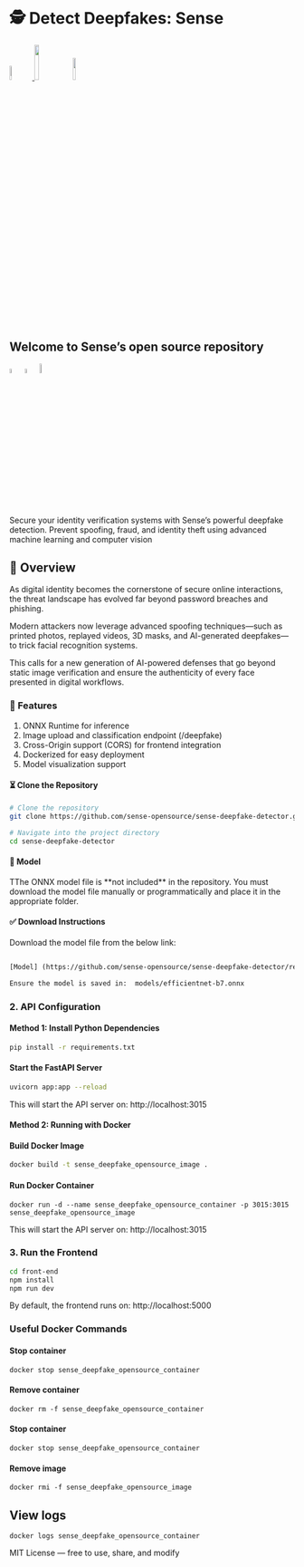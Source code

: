 <h1> 🕵️ Detect Deepfakes: Sense</h1>

<p width="100%">
    <a href="https://github.com/sense-opensource/sense-deepfake-detector/blob/main/LICENSE">
        <img width="8%" src="https://badge-generator.vercel.app/api?label=License&status=MIT&color=6941C6">
    </a>
    <img width="12.6%" src="https://badge-generator.vercel.app/api?icon=Github&label=Last%20Commit&status=May&color=6941C6"/> 
    <a href="https://discord.gg/hzNHTpwt">
        <img width="10%" src="https://badge-generator.vercel.app/api?icon=Discord&label=Discord&status=Live&color=6941C6"> 
    </a>
</p>

<h2 >Welcome to Sense’s open source repository</h2>

<p width="100%">  
<img width="4.5%" src="https://custom-icon-badges.demolab.com/badge/Fork-orange.svg?logo=fork"> <img width="4.5%" src="https://custom-icon-badges.demolab.com/badge/Star-yellow.svg?logo=star"> <img width="6.5%" src="https://custom-icon-badges.demolab.com/badge/Commit-green.svg?logo=git-commit&logoColor=fff"> 
</p>

<p> Secure your identity verification systems with Sense’s powerful deepfake detection. Prevent spoofing, fraud, and identity theft using advanced machine learning and computer vision</p>

<h2> 🧩 Overview</h2>

<p> As digital identity becomes the cornerstone of secure online interactions, the threat landscape has evolved far beyond password breaches and phishing. </p>

<p> Modern attackers now leverage advanced spoofing techniques—such as printed photos, replayed videos, 3D masks, and AI-generated deepfakes—to trick facial recognition systems. </p>

<p> This calls for a new generation of AI-powered defenses that go beyond static image verification and ensure the authenticity of every face presented in digital workflows.</p>

<h3>🔧 Features</h3>

1. ONNX Runtime for inference 
2. Image upload and classification endpoint (/deepfake) 
3. Cross-Origin support (CORS) for frontend integration 
4. Dockerized for easy deployment 
5. Model visualization support 

<h4> ⏳ Clone the Repository </h4> 

```bash
# Clone the repository
git clone https://github.com/sense-opensource/sense-deepfake-detector.git

# Navigate into the project directory
cd sense-deepfake-detector
```

<h4> 🧠 Model </h4>

<p> TThe ONNX model file is **not included** in the repository.  
You must download the model file manually or programmatically and place it in the appropriate folder.</p>

<h4> ✅ Download Instructions </h4>

<p> Download the model file from the below link: </p>

```html

[Model] (https://github.com/sense-opensource/sense-deepfake-detector/releases/download/v1.0.0/efficientnet-b7.onnx this file needs to be placed inside the models folder)

Ensure the model is saved in:  models/efficientnet-b7.onnx

```

<h3>2. API Configuration </h3>
<h4>Method 1: Install Python Dependencies </h4>

```bash
pip install -r requirements.txt
```

<h4> Start the FastAPI Server </h4>

```bash
uvicorn app:app --reload
```

This will start the API server on: http://localhost:3015

<h4>Method 2: Running with Docker </h4>
<h4> Build Docker Image </h4>

```bash
docker build -t sense_deepfake_opensource_image .
```

<h4> Run Docker Container </h4>

```docker
docker run -d --name sense_deepfake_opensource_container -p 3015:3015 sense_deepfake_opensource_image
```
This will start the API server on: http://localhost:3015

<h3>3. Run the Frontend </h3>

```bash
cd front-end
npm install
npm run dev
```

<p> By default, the frontend runs on: http://localhost:5000</p>

<h3> Useful Docker Commands</h3>

<h4> Stop container </h4>

```docker
docker stop sense_deepfake_opensource_container
```

<h4> Remove container </h4>

```docker
docker rm -f sense_deepfake_opensource_container
```

<h4> Stop container </h4>

```docker
docker stop sense_deepfake_opensource_container
```

<h4> Remove image </h4>

```docker
docker rmi -f sense_deepfake_opensource_image
```

<h2> View logs </h2>

```docker
docker logs sense_deepfake_opensource_container
```

<p> MIT License — free to use, share, and modify </p>
